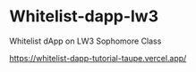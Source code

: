 # Whitelist-dapp-lw3
Whitelist dApp on LW3 Sophomore Class

https://whitelist-dapp-tutorial-taupe.vercel.app/
